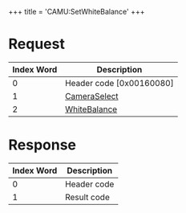 +++
title = 'CAMU:SetWhiteBalance'
+++

# Request

| Index Word | Description                                             |
|------------|---------------------------------------------------------|
| 0          | Header code \[0x00160080\]                              |
| 1          | [CameraSelect](Camera_Services#cameraselect "wikilink") |
| 2          | [WhiteBalance](Camera_Services#whitebalance "wikilink") |

# Response

| Index Word | Description |
|------------|-------------|
| 0          | Header code |
| 1          | Result code |
